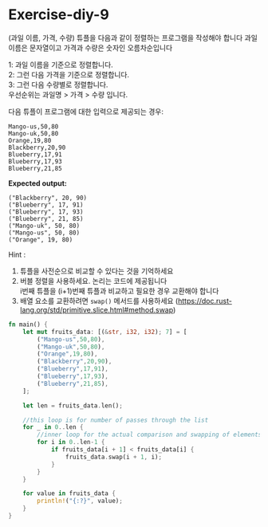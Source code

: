 # Exercise-diy-9

(과일 이름, 가격, 수량) 튜플을 다음과 같이 정렬하는 프로그램을 작성해야 합니다
과일 이름은 문자열이고 가격과 수량은 숫자인 오름차순입니다

1: 과일 이름을 기준으로 정렬합니다.  
2: 그런 다음 가격을 기준으로 정렬합니다.  
3: 그런 다음 수량별로 정렬합니다.  
우선순위는 과일명 > 가격 > 수량 입니다.  

다음 튜플이 프로그램에 대한 입력으로 제공되는 경우:

```
Mango-us,50,80
Mango-uk,50,80
Orange,19,80
Blackberry,20,90
Blueberry,17,91
Blueberry,17,93
Blueberry,21,85
```

**Expected output:**

```
("Blackberry", 20, 90)
("Blueberry", 17, 91)
("Blueberry", 17, 93)
("Blueberry", 21, 85)
("Mango-uk", 50, 80)
("Mango-us", 50, 80)
("Orange", 19, 80)
```

Hint :
1. 튜플을 사전순으로 비교할 수 있다는 것을 기억하세요
2. 버블 정렬을 사용하세요. 논리는 코드에 제공됩니다  
   i번째 튜플을 (i+1)번째 튜플과 비교하고 필요한 경우 교환해야 합니다
3. 배열 요소를 교환하려면 `swap()` 메서드를 사용하세요 (https://doc.rust-lang.org/std/primitive.slice.html#method.swap)

```rust
fn main() {
    let mut fruits_data: [(&str, i32, i32); 7] = [
        ("Mango-us",50,80),
        ("Mango-uk",50,80),
        ("Orange",19,80),
        ("Blackberry",20,90),
        ("Blueberry",17,91),
        ("Blueberry",17,93),
        ("Blueberry",21,85),
    ];

    let len = fruits_data.len();

    //this loop is for number of passes through the list
    for _ in 0..len {
        //inner loop for the actual comparison and swapping of elements
        for i in 0..len-1 {
            if fruits_data[i + 1] < fruits_data[i] {
                fruits_data.swap(i + 1, i);
            }
        }
    }

    for value in fruits_data {
        println!("{:?}", value);
    }
}
```